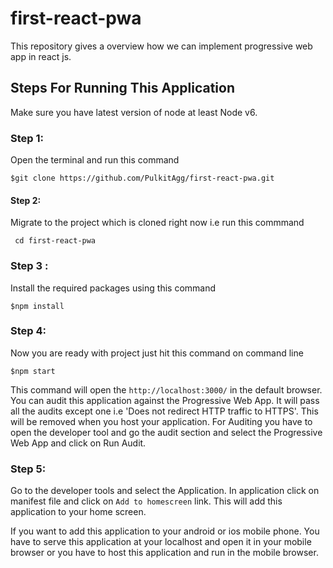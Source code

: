 # first-react-pwa
This repository gives a overview how we can implement progressive web app in react js.


## Steps For Running This Application
Make sure you have latest version of node at least Node v6.

### Step 1:
Open the terminal and run this command 

`$git clone https://github.com/PulkitAgg/first-react-pwa.git`

#### Step 2:
Migrate to the project which is cloned right now i.e run this commmand 

` cd first-react-pwa`

### Step 3 : 
Install the required packages using this command 

`$npm install`

### Step 4:
Now you are ready with project just hit this command on command line 

`$npm start`

This command will open the `http://localhost:3000/` in the default browser. You can audit this application against the Progressive Web App. It will pass all the audits except one i.e  'Does not redirect HTTP traffic to HTTPS'. This will be removed when you host your application.
For Auditing you have to open the developer tool and go the audit section and select the Progressive Web App and click on Run Audit.

### Step 5:
Go to the developer tools and select the Application. In application click on manifest file and click on `Add to homescreen` link.
This will add this application to your home screen.

If you want to add this application to your android or ios mobile phone. You have to serve this application at your localhost and open it in your mobile browser or you have to host this application and run in the mobile browser.
